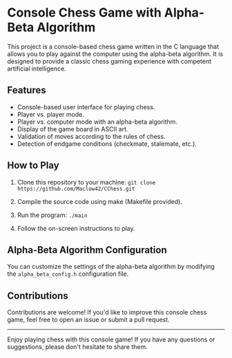 # Console Chess Game with Alpha-Beta Algorithm

This project is a console-based chess game written in the C language that allows you to play against the computer using the alpha-beta algorithm. It is designed to provide a classic chess gaming experience with competent artificial intelligence.

## Features

- Console-based user interface for playing chess.
- Player vs. player mode.
- Player vs. computer mode with an alpha-beta algorithm.
- Display of the game board in ASCII art.
- Validation of moves according to the rules of chess.
- Detection of endgame conditions (checkmate, stalemate, etc.).

## How to Play

1. Clone this repository to your machine:
```git clone https://github.com/Maclow42/CChess.git```

2. Compile the source code using make (Makefile provided).

3. Run the program:
```./main```

4. Follow the on-screen instructions to play.

## Alpha-Beta Algorithm Configuration

You can customize the settings of the alpha-beta algorithm by modifying the `alpha_beta_config.h` configuration file.

## Contributions

Contributions are welcome! If you'd like to improve this console chess game, feel free to open an issue or submit a pull request.

---

Enjoy playing chess with this console game! If you have any questions or suggestions, please don't hesitate to share them.
